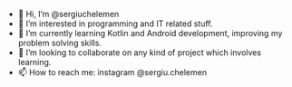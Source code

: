 - 👋 Hi, I’m @sergiuchelemen
- 👀 I’m interested in programming and IT related stuff.
- 🌱 I’m currently learning Kotlin and Android development, improving my problem solving skills.
- 💞️ I’m looking to collaborate on any kind of project which involves learning.
- 📫 How to reach me: instagram @sergiu.chelemen

<!---
sergiuchelemen/sergiuchelemen is a ✨ special ✨ repository because its `README.md` (this file) appears on your GitHub profile.
You can click the Preview link to take a look at your changes.
--->
